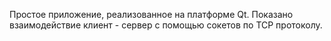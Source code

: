 Простое приложение, реализованное на платформе Qt. 
Показано взаимодействие клиент - сервер с помощью сокетов 
по TCP протоколу. 
